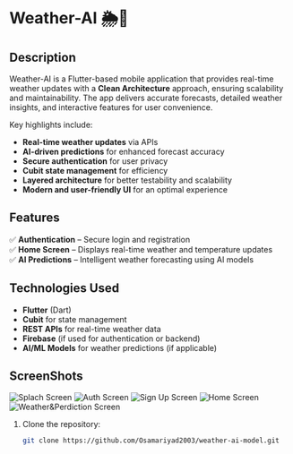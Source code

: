 # Weather-AI 🌦️🤖

## Description  
Weather-AI is a Flutter-based mobile application that provides real-time weather updates with a **Clean Architecture** approach, ensuring scalability and maintainability. The app delivers accurate forecasts, detailed weather insights, and interactive features for user convenience.  

Key highlights include:  
- **Real-time weather updates** via APIs  
- **AI-driven predictions** for enhanced forecast accuracy  
- **Secure authentication** for user privacy  
- **Cubit state management** for efficiency  
- **Layered architecture** for better testability and scalability  
- **Modern and user-friendly UI** for an optimal experience  

## Features  
✅ **Authentication** – Secure login and registration  
✅ **Home Screen** – Displays real-time weather and temperature updates  
✅ **AI Predictions** – Intelligent weather forecasting using AI models  

## Technologies Used  
- **Flutter** (Dart)  
- **Cubit** for state management  
- **REST APIs** for real-time weather data  
- **Firebase** (if used for authentication or backend)  
- **AI/ML Models** for weather predictions (if applicable)  

## ScreenShots
![Splach Screen](screenshots/splach.jpg)
![Auth Screen](screenshots/auth.jpg)
![Sign Up Screen](screenshots/sign_up.jpg)
![Home Screen](screenshots/home.jpg)
![Weather&Perdiction Screen](screenshots/temp.jpg)



1. Clone the repository:  
   ```bash
   git clone https://github.com/Osamariyad2003/weather-ai-model.git

